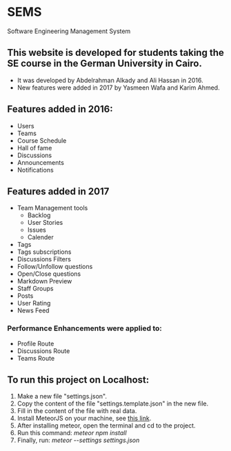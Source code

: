 # SEMS
Software Engineering Management System

## This website is developed for students taking the SE course in the German University in Cairo.
- It was developed by Abdelrahman Alkady and Ali Hassan in 2016.
- New features were added in 2017 by Yasmeen Wafa and Karim Ahmed.

## Features added in 2016:
- Users
- Teams
- Course Schedule
- Hall of fame
- Discussions
- Announcements
- Notifications

## Features added in 2017
- Team Management tools
  - Backlog
  - User Stories
  - Issues
  - Calender
 - Tags
 - Tags subscriptions
 - Discussions Filters
 - Follow/Unfollow questions
 - Open/Close questions
 - Markdown Preview
 - Staff Groups
 - Posts
 - User Rating
 - News Feed
 
 ### Performance Enhancements were applied to:
 
 - Profile Route
 - Discussions Route
 - Teams Route
 
 ## To run this project on Localhost:
  
  1. Make a new file "settings.json".
  2. Copy the content of the file "settings.template.json" in the new file.
  3. Fill in the content of the file with real data.
  4. Install MeteorJS on your machine, see [this link](https://www.meteor.com/).
  5. After installing meteor, open the terminal and cd to the project.
  6. Run this command: _meteor npm install_
  7. Finally, run: _meteor --settings settings.json_
